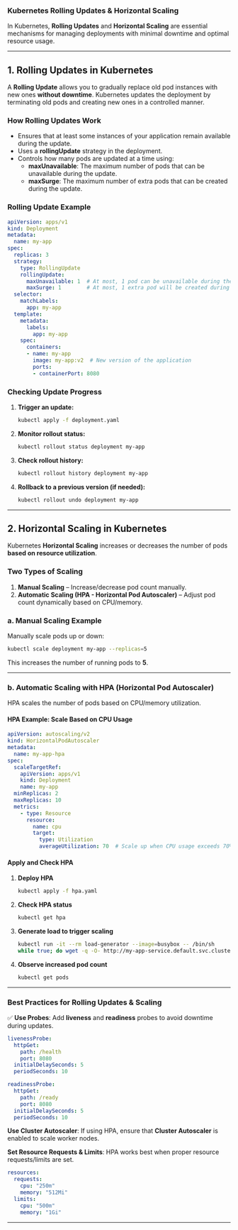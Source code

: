 ### **Kubernetes Rolling Updates & Horizontal Scaling**

In Kubernetes, **Rolling Updates** and **Horizontal Scaling** are essential mechanisms for managing deployments with minimal downtime and optimal resource usage.

---

## **1. Rolling Updates in Kubernetes**
A **Rolling Update** allows you to gradually replace old pod instances with new ones **without downtime**. Kubernetes updates the deployment by terminating old pods and creating new ones in a controlled manner.

### **How Rolling Updates Work**
- Ensures that at least some instances of your application remain available during the update.
- Uses a **rollingUpdate** strategy in the deployment.
- Controls how many pods are updated at a time using:
  - **maxUnavailable**: The maximum number of pods that can be unavailable during the update.
  - **maxSurge**: The maximum number of extra pods that can be created during the update.

### **Rolling Update Example**
```yaml
apiVersion: apps/v1
kind: Deployment
metadata:
  name: my-app
spec:
  replicas: 3
  strategy:
    type: RollingUpdate
    rollingUpdate:
      maxUnavailable: 1  # At most, 1 pod can be unavailable during the update
      maxSurge: 1        # At most, 1 extra pod will be created during the update
  selector:
    matchLabels:
      app: my-app
  template:
    metadata:
      labels:
        app: my-app
    spec:
      containers:
      - name: my-app
        image: my-app:v2  # New version of the application
        ports:
        - containerPort: 8080
```

### **Checking Update Progress**
1. **Trigger an update:**
   ```sh
   kubectl apply -f deployment.yaml
   ```
2. **Monitor rollout status:**
   ```sh
   kubectl rollout status deployment my-app
   ```
3. **Check rollout history:**
   ```sh
   kubectl rollout history deployment my-app
   ```
4. **Rollback to a previous version (if needed):**
   ```sh
   kubectl rollout undo deployment my-app
   ```

---

## **2. Horizontal Scaling in Kubernetes**
Kubernetes **Horizontal Scaling** increases or decreases the number of pods **based on resource utilization**.

### **Two Types of Scaling**
1. **Manual Scaling** – Increase/decrease pod count manually.
2. **Automatic Scaling (HPA - Horizontal Pod Autoscaler)** – Adjust pod count dynamically based on CPU/memory.

### **a. Manual Scaling Example**
Manually scale pods up or down:
```sh
kubectl scale deployment my-app --replicas=5
```
This increases the number of running pods to **5**.

---

### **b. Automatic Scaling with HPA (Horizontal Pod Autoscaler)**
HPA scales the number of pods based on CPU/memory utilization.

#### **HPA Example: Scale Based on CPU Usage**
```yaml
apiVersion: autoscaling/v2
kind: HorizontalPodAutoscaler
metadata:
  name: my-app-hpa
spec:
  scaleTargetRef:
    apiVersion: apps/v1
    kind: Deployment
    name: my-app
  minReplicas: 2
  maxReplicas: 10
  metrics:
    - type: Resource
      resource:
        name: cpu
        target:
          type: Utilization
          averageUtilization: 70  # Scale up when CPU usage exceeds 70%
```

#### **Apply and Check HPA**
1. **Deploy HPA**
   ```sh
   kubectl apply -f hpa.yaml
   ```
2. **Check HPA status**
   ```sh
   kubectl get hpa
   ```
3. **Generate load to trigger scaling**
   ```sh
   kubectl run -it --rm load-generator --image=busybox -- /bin/sh
   while true; do wget -q -O- http://my-app-service.default.svc.cluster.local; done
   ```
4. **Observe increased pod count**
   ```sh
   kubectl get pods
   ```

---

### **Best Practices for Rolling Updates & Scaling**
✅ **Use Probes**: Add **liveness** and **readiness** probes to avoid downtime during updates.
```yaml
livenessProbe:
  httpGet:
    path: /health
    port: 8080
  initialDelaySeconds: 5
  periodSeconds: 10

readinessProbe:
  httpGet:
    path: /ready
    port: 8080
  initialDelaySeconds: 5
  periodSeconds: 10
```

**Use Cluster Autoscaler**: If using HPA, ensure that **Cluster Autoscaler** is enabled to scale worker nodes.

**Set Resource Requests & Limits**: HPA works best when proper resource requests/limits are set.
```yaml
resources:
  requests:
    cpu: "250m"
    memory: "512Mi"
  limits:
    cpu: "500m"
    memory: "1Gi"
```

---

